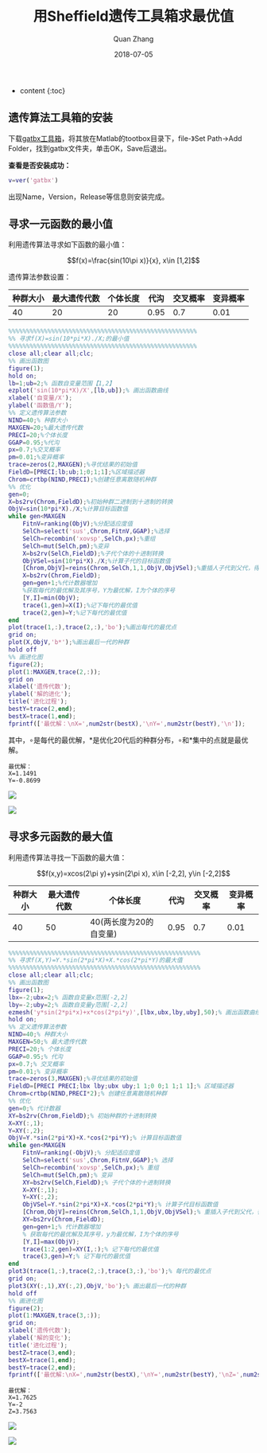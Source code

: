 ﻿---
layout: post
title: "用Sheffield遗传工具箱求最优值"
date: 2018-07-05
categories: 遗传算法 Matlab
tags: 遗传算法 Matlab
author: Quan Zhang
---

* content
{:toc}

## 遗传算法工具箱的安装

下载[gatbx工具箱](https://pan.baidu.com/s/19xh1CmdPPXhj-t0G5hYh4w)，将其放在Matlab的tootbox目录下，file-》Set Path->Add Folder，找到gatbx文件夹，单击OK，Save后退出。

**查看是否安装成功：**

```matlab
v=ver('gatbx')
```

出现Name，Version，Release等信息则安装完成。

## 寻求一元函数的最小值

利用遗传算法寻求如下函数的最小值：

<center>$$f(x)=\frac{sin(10\pi x)}{x}, x\in [1,2]$$</center>

遗传算法参数设置：

|种群大小|最大遗传代数|个体长度|代沟|交叉概率|变异概率|
|-|-|-|-|-|-|
|40|20|20|0.95|0.7|0.01|

```matlab
%%%%%%%%%%%%%%%%%%%%%%%%%%%%%%%%%%%%%%%%%%%%%%%%%%%%%
%% 寻求f(X)=sin(10*pi*X)./X;的最小值
%%%%%%%%%%%%%%%%%%%%%%%%%%%%%%%%%%%%%%%%%%%%%%%%%%%%%
close all;clear all;clc;
%% 画出函数图
figure(1);
hold on;
lb=1;ub=2;% 函数自变量范围【1,2】
ezplot('sin(10*pi*X)/X',[lb,ub]);% 画出函数曲线
xlabel('自变量/X');
ylabel('函数值/Y');
%% 定义遗传算法参数
NIND=40;% 种群大小
MAXGEN=20;%最大遗传代数
PRECI=20;%个体长度
GGAP=0.95;%代沟
px=0.7;%交叉概率
pm=0.01;%变异概率
trace=zeros(2,MAXGEN);%寻优结果的初始值
FieldD=[PRECI;lb;ub;1;0;1;1];%区域描述器
Chrom=crtbp(NIND,PRECI);%创建任意离散随机种群
%% 优化
gen=0;
X=bs2rv(Chrom,FieldD);%初始种群二进制到十进制的转换
ObjV=sin(10*pi*X)./X;%计算目标函数值
while gen<MAXGEN
    FitnV=ranking(ObjV);%分配适应度值
    SelCh=select('sus',Chrom,FitnV,GGAP);%选择
    SelCh=recombin('xovsp',SelCh,px);%重组
    SelCh=mut(SelCh,pm);%变异
    X=bs2rv(SelCh,FieldD);%子代个体的十进制转换
    ObjVSel=sin(10*pi*X)./X;%计算子代的目标函数值
    [Chrom,ObjV]=reins(Chrom,SelCh,1,1,ObjV,ObjVSel);%重插人子代到父代，得到新种群
    X=bs2rv(Chrom,FieldD);
    gen=gen+1;%代计数器增加
    %获取每代的最优解及其序号，Y为最优解，I为个体的序号
    [Y,I]=min(ObjV);
    trace(1,gen)=X(I);%记下每代的最优值
    trace(2,gen)=Y;%记下每代的最优值
end
plot(trace(1,:),trace(2,:),'bo');%画出每代的最优点
grid on;
plot(X,ObjV,'b*');%画出最后一代的种群
hold off
%% 画进化图
figure(2);
plot(1:MAXGEN,trace(2,:));
grid on
xlabel('遗传代数');
ylabel('解的进化');
title('进化过程');
bestY=trace(2,end);
bestX=trace(1,end);
fprintf(['最优解：\nX=',num2str(bestX),'\nY=',num2str(bestY),'\n']);
```

其中，$\circ$是每代的最优解，$\ast$是优化20代后的种群分布，$\circ$和$\ast$集中的点就是最优解。

	最优解：
	X=1.1491
	Y=-0.8699

![](/images/blog/20180705/1.jpg)

![](/images/blog/20180705/2.jpg)

## 寻求多元函数的最大值

利用遗传算法寻找一下函数的最大值：

<center>$$f(x,y)=xcos(2\pi y)+ysin(2\pi x), x\in [-2,2], y\in [-2,2]$$</center>

|种群大小|最大遗传代数|个体长度|代沟|交叉概率|变异概率|
|-|-|-|-|-|-|
|40|50|40(两长度为20的自变量)|0.95|0.7|0.01|

```matlab
%%%%%%%%%%%%%%%%%%%%%%%%%%%%%%%%%%%%%%%%%%%%%%%%%%%%%%
%% 寻求f(X,Y)=Y.*sin(2*pi*X)+X.*cos(2*pi*Y)的最大值
%%%%%%%%%%%%%%%%%%%%%%%%%%%%%%%%%%%%%%%%%%%%%%%%%%%%%%
close all;clear all;clc;
%% 画出函数图
figure(1);
lbx=-2;ubx=2;% 函数自变量x范围[-2,2]
lby=-2;uby=2;% 函数自变量y范围[-2,2]
ezmesh('y*sin(2*pi*x)+x*cos(2*pi*y)',[lbx,ubx,lby,uby],50);% 画出函数曲线
hold on;
%% 定义遗传算法参数
NIND=40;% 种群大小
MAXGEN=50;% 最大遗传代数
PRECI=20;% 个体长度
GGAP=0.95;% 代沟
px=0.7;% 交叉概率
pm=0.01;% 变异概率
trace=zeros(3,MAXGEN);%寻优结果的初始值
FieldD=[PRECI PRECI;lbx lby;ubx uby;1 1;0 0;1 1;1 1];% 区域描述器
Chrom=crtbp(NIND,PRECI*2);% 创建任意离散随机种群
%% 优化
gen=0;% 代计数器
XY=bs2rv(Chrom,FieldD);% 初始种群的十进制转换
X=XY(:,1);
Y=XY(:,2);
ObjV=Y.*sin(2*pi*X)+X.*cos(2*pi*Y);% 计算目标函数值
while gen<MAXGEN
    FitnV=ranking(-ObjV);% 分配适应度值
    SelCh=select('sus',Chrom,FitnV,GGAP);% 选择
    SelCh=recombin('xovsp',SelCh,px);% 重组
    SelCh=mut(SelCh,pm);% 变异
    XY=bs2rv(SelCh,FieldD);% 子代个体的十进制转换
    X=XY(:,1);
    Y=XY(:,2);
    ObjVSel=Y.*sin(2*pi*X)+X.*cos(2*pi*Y);% 计算子代目标函数值
    [Chrom,ObjV]=reins(Chrom,SelCh,1,1,ObjV,ObjVSel);% 重插入子代到父代，得到新种群
    XY=bs2rv(Chrom,FieldD);
    gen=gen+1;% 代计数器增加
    % 获取每代的最优解及其序号，y为最优解，I为个体的序号
    [Y,I]=max(ObjV);
    trace(1:2,gen)=XY(I,:);% 记下每代的最优值
    trace(3,gen)=Y;% 记下每代的最优值
end
plot3(trace(1,:),trace(2,:),trace(3,:),'bo');% 每代的最优点
grid on;
plot3(XY(:,1),XY(:,2),ObjV,'bo');% 画出最后一代的种群
hold off
%% 画进化图
figure(2);
plot(1:MAXGEN,trace(3,:));
grid on;
xlabel('遗传代数');
ylabel('解的变化');
title('进化过程');
bestZ=trace(3,end);
bestX=trace(1,end);
bestY=trace(2,end);
fprintf(['最优解:\nX=',num2str(bestX),'\nY=',num2str(bestY),'\nZ=',num2str(bestZ),'\n']);
```

	最优解：
	X=1.7625
	Y=-2
	Z=3.7563

![](/images/blog/20180705/3.jpg)

![](/images/blog/20180705/4.jpg)

